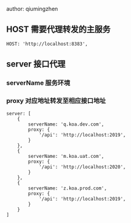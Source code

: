 author: qiumingzhen

## HOST 需要代理转发的主服务
    HOST: 'http://localhost:8383',
## server 接口代理

### serverName 服务环境
### proxy 对应地址转发至相应接口地址
    server: [
        {
            serverName: 'q.koa.dev.com',
            proxy: {
                '/api': 'http://localhost:2019',
            }
        },
        {
            serverName: 'm.koa.uat.com',
            proxy: {
                '/api': 'http://localhost:2020',
            }
        },
        {
            serverName: 'z.koa.prod.com',
            proxy: {
                '/api': 'http://localhost:2019',
            }
        }
    ]